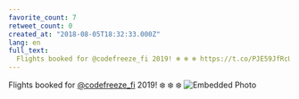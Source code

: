 ```yaml
---
favorite_count: 7
retweet_count: 0
created_at: "2018-08-05T18:32:33.000Z"
lang: en
full_text:
  Flights booked for @codefreeze_fi 2019! ❄️ ❄️ ❄️ https://t.co/PJE59JfRcU
---
```


Flights booked for [@codefreeze_fi](https://twitter.com/codefreeze_fi) 2019! ❄️
❄️ ❄️
![Embedded Photo](https://twitter-media-coderbyheart.s3.eu-north-1.amazonaws.com/1026174133099548673-Dj2z7MoWsAAsq_b.jpg)
